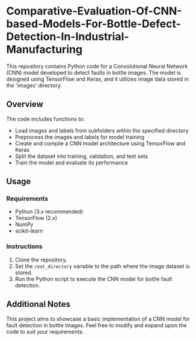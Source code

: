 # Comparative-Evaluation-Of-CNN-based-Models-For-Bottle-Defect-Detection-In-Industrial-Manufacturing


This repository contains Python code for a Convolutional Neural Network (CNN) model developed to detect faults in bottle images. The model is designed using TensorFlow and Keras, and it utilizes image data stored in the 'images' directory.

## Overview

The code includes functions to:
- Load images and labels from subfolders within the specified directory
- Preprocess the images and labels for model training
- Create and compile a CNN model architecture using TensorFlow and Keras
- Split the dataset into training, validation, and test sets
- Train the model and evaluate its performance

## Usage

### Requirements
- Python (3.x recommended)
- TensorFlow (2.x)
- NumPy
- scikit-learn

### Instructions
1. Clone the repository.
2. Set the `root_directory` variable to the path where the image dataset is stored.
3. Run the Python script to execute the CNN model for bottle fault detection.

## Additional Notes

This project aims to showcase a basic implementation of a CNN model for fault detection in bottle images. Feel free to modify and expand upon the code to suit your requirements.
